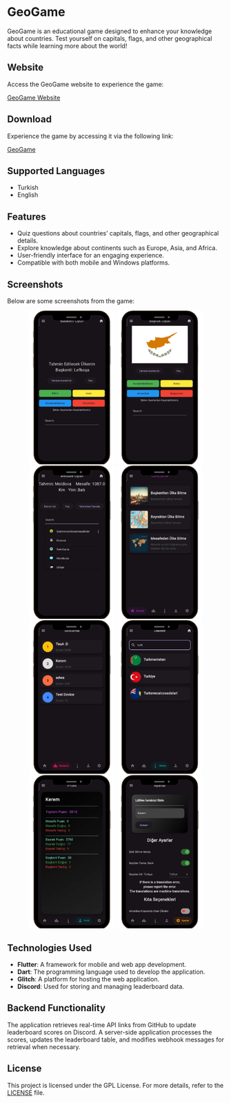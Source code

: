 # GeoGame

GeoGame is an educational game designed to enhance your knowledge about countries. Test yourself on capitals, flags, and other geographical facts while learning more about the world!

## Website

Access the GeoGame website to experience the game:

[GeoGame Website](https://keremkk.glitch.me/geogame)

## Download

Experience the game by accessing it via the following link:

[GeoGame](https://github.com/keremlolgg/GeoGame/releases/latest)

## Supported Languages

- Turkish
- English

## Features

- Quiz questions about countries’ capitals, flags, and other geographical details.
- Explore knowledge about continents such as Europe, Asia, and Africa.
- User-friendly interface for an engaging experience.
- Compatible with both mobile and Windows platforms.

## Screenshots

Below are some screenshots from the game:

<p align="center">
  <img src="Resimler/baskentoyun.png" alt="Game Screen 1" width="200"/>
  <img src="Resimler/bayrakoyun.png" alt="Game Screen 2" width="200"/>
  <img src="Resimler/mesafeoyun.png" alt="Game Screen 3" width="200"/>
  <img src="Resimler/mainlobi.png" alt="Game Screen 4" width="200"/>
  <img src="Resimler/leadboard.png" alt="Game Screen 5" width="200"/>
  <img src="Resimler/ulkeler.png" alt="Game Screen 6" width="200"/>
  <img src="Resimler/profiles.png" alt="Game Screen 7" width="200"/>
  <img src="Resimler/settings.png" alt="Game Screen 8" width="200"/>
</p>

## Technologies Used

- **Flutter**: A framework for mobile and web app development.
- **Dart**: The programming language used to develop the application.
- **Glitch**: A platform for hosting the web application.
- **Discord**: Used for storing and managing leaderboard data.

## Backend Functionality

The application retrieves real-time API links from GitHub to update leaderboard scores on Discord. A server-side application processes the scores, updates the leaderboard table, and modifies webhook messages for retrieval when necessary.

## License

This project is licensed under the GPL License. For more details, refer to the [LICENSE](LICENSE) file.

